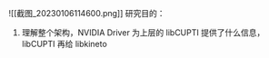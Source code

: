 ![[截图_20230106114600.png]]
研究目的：
1. 理解整个架构，NVIDIA Driver 为上层的 libCUPTI 提供了什么信息，libCUPTI 再给 libkineto